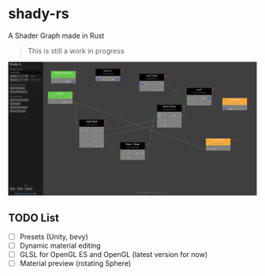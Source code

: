 # shady-rs
A Shader Graph made in Rust

> This is still a work in progress

![screenshot](./docs/screenshot.png "Screenshot")

## TODO List

- [ ] Presets (Unity, bevy)
- [ ] Dynamic material editing
- [ ] GLSL for OpenGL ES and OpenGL (latest version for now)
- [ ] Material preview (rotating Sphere)